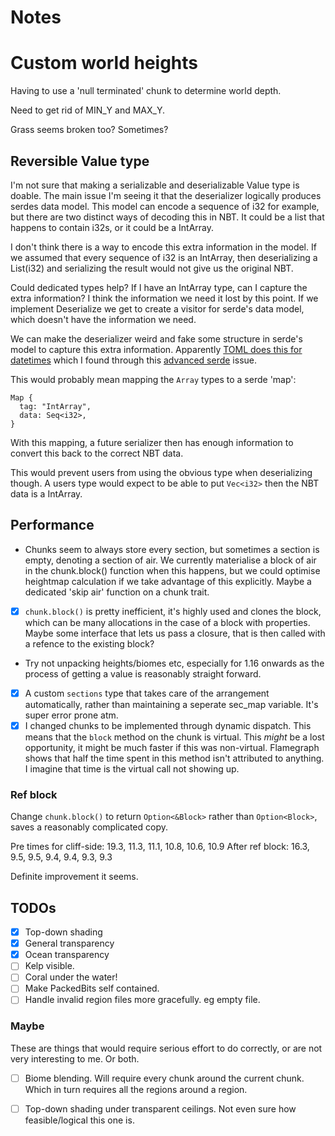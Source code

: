 # Notes

# Custom world heights

Having to use a 'null terminated' chunk to determine world depth.

Need to get rid of MIN_Y and MAX_Y.

Grass seems broken too? Sometimes?

## Reversible Value type

I'm not sure that making a serializable and deserializable Value type is doable.
The main issue I'm seeing it that the deserializer logically produces serdes
data model. This model can encode a sequence of i32 for example, but there are
two distinct ways of decoding this in NBT. It could be a list that happens to
contain i32s, or it could be a IntArray.

I don't think there is a way to encode this extra information in the model. If
we assumed that every sequence of i32 is an IntArray, then deserializing a
List(i32) and serializing the result would not give us the original NBT.

Could dedicated types help? If I have an IntArray type, can I capture the extra
information? I think the information we need it lost by this point. If we
implement Deserialize we get to create a visitor for serde's data model, which
doesn't have the information we need.

We can make the deserializer weird and fake some structure in serde's model to
capture this extra information. Apparently [TOML does this for datetimes] which
I found through this [advanced serde] issue.

This would probably mean mapping the `Array` types to a serde 'map':

```
Map {
  tag: "IntArray",
  data: Seq<i32>,
}
```

With this mapping, a future serializer then has enough information to convert
this back to the correct NBT data.

This would prevent users from using the obvious type when deserializing though.
A users type would expect to be able to put `Vec<i32>` then the NBT data is a
IntArray.

[TOML does this for datetimes]: https://github.com/alexcrichton/toml-rs/blob/master/src/datetime.rs
[advanced serde]: https://github.com/serde-rs/serde/issues/1041

## Performance 

* Chunks seem to always store every section, but sometimes a section is empty,
  denoting a section of air. We currently materialise a block of air in the
  chunk.block() function when this happens, but we could optimise heightmap
  calculation if we take advantage of this explicitly. Maybe a dedicated 'skip
  air' function on a chunk trait.
* [x] `chunk.block()` is pretty inefficient, it's highly used and clones the block,
  which can be many allocations in the case of a block with properties. Maybe
  some interface that lets us pass a closure, that is then called with a refence
  to the existing block?
* Try not unpacking heights/biomes etc, especially for 1.16 onwards as the
  process of getting a value is reasonably straight forward.
* [x] A custom `sections` type that takes care of the arrangement automatically,
  rather than maintaining a seperate sec_map variable. It's super error prone
  atm.
* [x] I changed chunks to be implemented through dynamic dispatch. This means that
  the `block` method on the chunk is virtual. This *might* be a lost
  opportunity, it might be much faster if this was non-virtual. Flamegraph shows
  that half the time spent in this method isn't attributed to anything. I
  imagine that time is the virtual call not showing up.

### Ref block

Change `chunk.block()` to return `Option<&Block>` rather than `Option<Block>`,
saves a reasonably complicated copy.

Pre times for cliff-side: 19.3, 11.3, 11.1, 10.8, 10.6, 10.9
After ref block: 16.3, 9.5, 9.5, 9.4, 9.4, 9.3, 9.3

Definite improvement it seems.

## TODOs

- [x] Top-down shading
- [x] General transparency
- [x] Ocean transparency
- [ ] Kelp visible.
- [ ] Coral under the water!
- [ ] Make PackedBits self contained.
- [ ] Handle invalid region files more gracefully. eg empty file.

### Maybe

These are things that would require serious effort to do correctly, or are not
very interesting to me. Or both.

- [ ] Biome blending. Will require every chunk around the current chunk. Which
  in turn requires all the regions around a region.
- [ ] Top-down shading under transparent ceilings. Not even sure how
  feasible/logical this one is.

